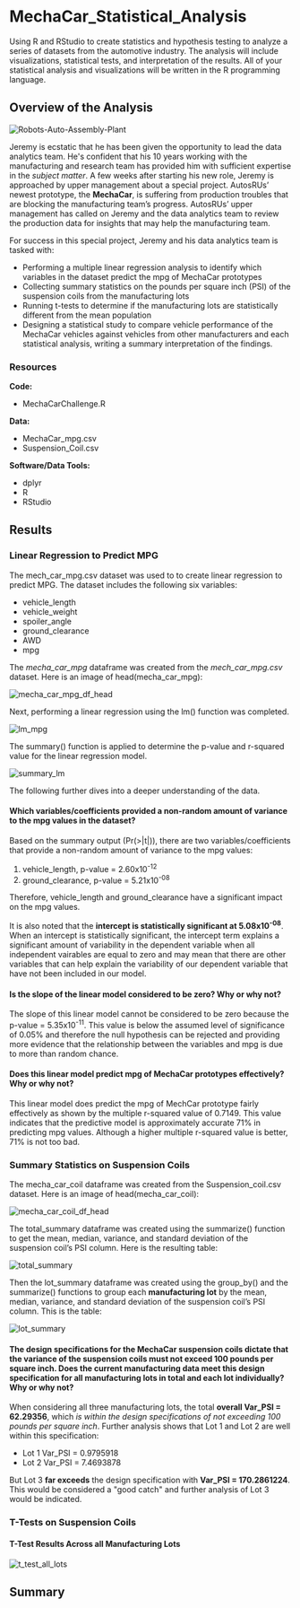 # MechaCar_Statistical_Analysis
Using R and RStudio to create statistics and hypothesis testing to analyze a series of datasets from the automotive industry. The analysis will include visualizations, statistical tests, and interpretation of the results. All of your statistical analysis and visualizations will be written in the R programming language.

## Overview of the Analysis
![Robots-Auto-Assembly-Plant](https://user-images.githubusercontent.com/94148420/161385529-6336209c-c61f-4472-a030-892ee2134340.jpg)


Jeremy is ecstatic that he has been given the opportunity to lead the data analytics team. He's confident that his 10 years working with the manufacturing and research team has provided him with sufficient expertise in the *subject matter*.  A few weeks after starting his new role, Jeremy is approached by upper management about a special project. AutosRUs’ newest prototype, the **MechaCar**, is suffering from production troubles that are blocking the manufacturing team’s progress. AutosRUs’ upper management has called on Jeremy and the data analytics team to review the production data for insights that may help the manufacturing team.

For success in this special project, Jeremy and his data analytics team is tasked with:
* Performing a multiple linear regression analysis to identify which variables in the dataset predict the mpg of MechaCar prototypes
* Collecting summary statistics on the pounds per square inch (PSI) of the suspension coils from the manufacturing lots
* Running t-tests to determine if the manufacturing lots are statistically different from the mean population
* Designing a statistical study to compare vehicle performance of the MechaCar vehicles against vehicles from other manufacturers and each statistical analysis, writing a summary interpretation of the findings.


### Resources
**Code:**
* MechaCarChallenge.R

**Data:**
* MechaCar_mpg.csv
* Suspension_Coil.csv

**Software/Data Tools:**
* dplyr
* R
* RStudio

## Results
### Linear Regression to Predict MPG
The mech_car_mpg.csv dataset was used to to create linear regression to predict MPG.  The dataset includes the following six variables:
* vehicle_length
* vehicle_weight
* spoiler_angle
* ground_clearance
* AWD
* mpg

The *mecha_car_mpg* dataframe was created from the *mech_car_mpg.csv* dataset.  Here is an image of head(mecha_car_mpg):

![mecha_car_mpg_df_head](https://user-images.githubusercontent.com/94148420/161386435-e3c5d52d-5d11-4c2e-87c7-82142e6dbc33.PNG)

Next, performing a linear regression using the lm() function was completed.

![lm_mpg](https://user-images.githubusercontent.com/94148420/161386692-3d0d8b0b-5bcd-4e76-9b93-c0f235b4fb87.PNG)

The summary() function is applied to determine the p-value and r-squared value for the linear regression model.

![summary_lm](https://user-images.githubusercontent.com/94148420/161386800-bf90a92a-f1bc-4e4e-9b7d-364d00847dcf.PNG)

The following further dives into a deeper understanding of the data.

#### Which variables/coefficients provided a non-random amount of variance to the mpg values in the dataset?
Based on the summary output (Pr(>|t|)), there are two variables/coefficients that provide a non-random amount of variance to the mpg values:
1. vehicle_length, p-value = 2.60x10<sup>-12</sup>
2. ground_clearance, p-value = 5.21x10<sup>-08</sup>

Therefore, vehicle_length and ground_clearance have a significant impact on the mpg values.

It is also noted that the **intercept is statistically significant at 5.08x10<sup>-08</sup>**.  When an intercept is statistically significant, the intercept term explains a significant amount of variability in the dependent variable when all independent vairables are equal to zero and may mean that there are other variables that can help explain the variability of our dependent variable that have not been included in our model. 

#### Is the slope of the linear model considered to be zero? Why or why not?
The slope of this linear model cannot be considered to be zero because the p-value = 5.35x10<sup>-11</sup>.  This value is below the assumed level of significance of 0.05% and therefore the null hypothesis can be rejected and providing more evidence that the relationship between the variables and mpg is due to more than random chance.

#### Does this linear model predict mpg of MechaCar prototypes effectively? Why or why not?
This linear model does predict the mpg of MechCar prototype fairly effectively as shown by the multiple r-squared value of 0.7149.  This value indicates that the predictive model is approximately accurate 71% in predicting mpg values.  Although a higher multiple r-squared value is better, 71% is not too bad.

### Summary Statistics on Suspension Coils
The mecha_car_coil dataframe was created from the Suspension_coil.csv dataset. Here is an image of head(mecha_car_coil):

![mecha_car_coil_df_head](https://user-images.githubusercontent.com/94148420/161399260-a7841714-aa57-45b3-bb9c-3d5e20665f31.PNG)

The total_summary dataframe was created using the summarize() function to get the mean, median, variance, and standard deviation of the suspension coil’s PSI column.  Here is the resulting table:

![total_summary](https://user-images.githubusercontent.com/94148420/161399402-36554ef2-481a-45cb-964d-07abc5c4c55c.PNG)


Then the lot_summary dataframe was created using the group_by() and the summarize() functions to group each **manufacturing lot** by the mean, median, variance, and standard deviation of the suspension coil’s PSI column.  This is the table:

![lot_summary](https://user-images.githubusercontent.com/94148420/161399497-49a3d1dd-6931-4c15-8808-270106aa3fa7.PNG)

#### The design specifications for the MechaCar suspension coils dictate that the variance of the suspension coils must not exceed 100 pounds per square inch. Does the current manufacturing data meet this design specification for all manufacturing lots in total and each lot individually? Why or why not?
When considering all three manufacturing lots, the total **overall Var_PSI = 62.29356**, which *is within the design specifications of not exceeding 100 pounds per square inch*.  Further analysis shows that Lot 1 and Lot 2 are well within this specification:
* Lot 1 Var_PSI = 0.9795918
* Lot 2 Var_PSI = 7.4693878

But Lot 3 **far exceeds** the design specification with **Var_PSI = 170.2861224**.  This would be considered a "good catch" and further analysis of Lot 3 would be indicated.

### T-Tests on Suspension Coils
#### T-Test Results Across all Manufacturing Lots

![t_test_all_lots](https://user-images.githubusercontent.com/94148420/161400926-1b41e0cd-c9bc-48e5-95d5-6c2a126c72af.PNG)




## Summary


